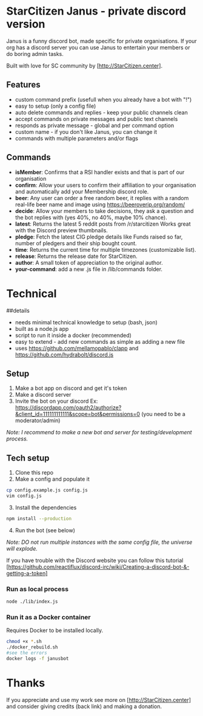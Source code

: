 # StarCitizen Janus - private discord version
Janus is a funny discord bot, made specific for private organisations.
If your org has a discord server you can use Janus to entertain your members or do boring admin tasks.

Built with love for SC community by [http://StarCitizen.center].

## Features
* custom command prefix (usefull when you already have a bot with "!")
* easy to setup (only a config file)
* auto delete commands and replies - keep your public channels clean
* accept commands on private messages and public text channels
* responds as private message - global and per command option
* custom name - if you don't like Janus, you can change it
* commands with multiple parameters and/or flags

## Commands
* **isMember**: Confirms that a RSI handler exists and that is part of our organisation
* **confirm**: Allow your users to confirm their affiliation to your organisation and automatically add your Membership discord role.
* **beer**: Any user can order a free random beer, it replies with a random real-life beer name and image using https://beeroverip.org/random/
* **decide**: Allow your members to take decisions, they ask a question and the bot replies with (yes 40%, no 40%, maybe 10% chance).
* **latest**: Returns the latest 5 reddit posts from /r/starcitizen Works great with the Discord preview thumbnails.
* **pledge**: Fetch the latest CIG pledge details like Funds raised so far, number of pledgers and their ship bought count.
* **time**: Returns the current time for multiple timezones (customizable list).
* **release**: Returns the release date for StarCitizen.
* **author**: A small token of appreciation to the original author.
* **your-command**: add a new .js file in /lib/commands folder.

# Technical

##details
* needs minimal technical knowledge to setup (bash, json)
* built as a node.js app
* script to run it inside a docker (recommended)
* easy to extend - add new commands as simple as adding a new file
* uses https://github.com/mellamopablo/clapp and https://github.com/hydrabolt/discord.js


## Setup
1. Make a bot app on discord and get it's token
2. Make a discord server
3. Invite the bot on your discord Ex: https://discordapp.com/oauth2/authorize?&client_id=111111111111&scope=bot&permissions=0  (you need to be a moderator/admin)

*Note: I recommend to make a new bot and server for testing/development process.*

## Tech setup
 1. Clone this repo
 2. Make a config and populate it
```bash
cp config.example.js config.js
vim config.js
```
3. Install the dependencies
```bash
npm install --production
```
4. Run the bot (see below)


*Note: DO not run multiple instances with the same config file, the universe will explode.*

If you have trouble with the Discord website you can follow this tutorial [https://github.com/reactiflux/discord-irc/wiki/Creating-a-discord-bot-&-getting-a-token]

### Run as local process

```bash
node ./lib/index.js
```

### Run it as a Docker container
Requires Docker to be installed locally.

```bash
chmod +x *.sh
./docker_rebuild.sh
#see the errors
docker logs -f janusbot
```

# Thanks
If you appreciate and use my work see more on [http://StarCitizen.center] and consider giving credits (back link) and making a donation.
